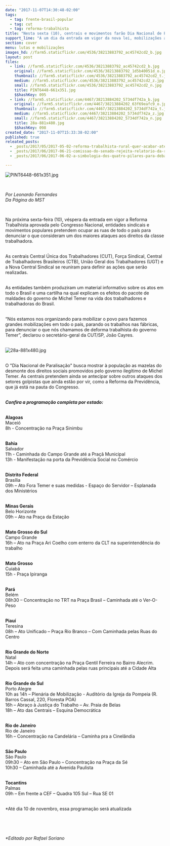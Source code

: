 ```yaml
---
date: "2017-11-07T14:30:48-02:00"
tags:
  - tag: frente-brasil-popular
  - tag: cut
  - tag: reforma-trabalhista
title: "Nesta sexta (10), centrais e movimentos farão Dia Nacional de Paralisações"
support_line: "A um dia da entrada em vigor da nova lei, mobilizações acontecem em diversas cidades do país para denunciar a \"deforma trabalhista\"."
section: cover
menu: lutas e mobilizações
images_hd: //farm5.staticflickr.com/4536/38213883792_ac45742cd2_b.jpg
layout: post
files:
  - link: //farm5.staticflickr.com/4536/38213883792_ac45742cd2_b.jpg
    original: //farm5.staticflickr.com/4536/38213883792_1d5b40051d_o.jpg
    thumbnail: //farm5.staticflickr.com/4536/38213883792_ac45742cd2_t.jpg
    medium: //farm5.staticflickr.com/4536/38213883792_ac45742cd2_z.jpg
    small: //farm5.staticflickr.com/4536/38213883792_ac45742cd2_n.jpg
    title: PINT6448-661x351.jpg
    $$hashKey: 095
  - link: //farm5.staticflickr.com/4467/38213884202_5734df742a_b.jpg
    original: //farm5.staticflickr.com/4467/38213884202_63f69eafc9_o.jpg
    thumbnail: //farm5.staticflickr.com/4467/38213884202_5734df742a_t.jpg
    medium: //farm5.staticflickr.com/4467/38213884202_5734df742a_z.jpg
    small: //farm5.staticflickr.com/4467/38213884202_5734df742a_n.jpg
    title: 28a-881x480.jpg
    $$hashKey: 098
created_date: "2017-11-07T15:33:38-02:00"
published: true
releated_posts:
  - _posts/2017/05/2017-05-02-reforma-trabalhista-rural-quer-acabar-ate-com-salario-do-trabalhador-do-campo.md
  - _posts/2017/06/2017-06-21-comissao-do-senado-rejeita-relatorio-da-reforma-trabalhista.md
  - _posts/2017/06/2017-06-02-a-simbologia-dos-quatro-pilares-para-debater-o-plano-popular-de-emergencia.md

---
```

<p><img alt="PINT6448-661x351.jpg" src="//farm5.staticflickr.com/4536/38213883792_ac45742cd2_b.jpg" /></p>

<p>&nbsp;</p>

<p><em>Por Leonardo Fernandes<br />
Da P&aacute;gina do MST</em></p>

<p>&nbsp;</p>

<p>Na pr&oacute;xima sexta-feira (10), v&eacute;spera da entrada em vigor a Reforma Trabalhista aprovada pelo Congresso Nacional, entidades sindicais e movimentos populares pretendem ocupar as ruas de todo o pa&iacute;s para denunciar o que consideram um dos maiores ataques aos direitos da classe trabalhadora.</p>

<p><br />
As centrais Central &Uacute;nica dos Trabalhadores (CUT), For&ccedil;a Sindical, Central de Trabalhadores Brasileiros (CTB), Uni&atilde;o Geral dos Trabalhadores (UGT) e a Nova Central Sindical se reuniram para definir as a&ccedil;&otilde;es que ser&atilde;o realizadas.</p>

<p><br />
As entidades tamb&eacute;m produziram um material informativo sobre os atos em todo o Brasil e uma cartilha na qual explicam os efeitos do pacote de maldades do governo de Michel Temer na vida dos trabalhadores e trabalhadoras do Brasil.</p>

<p><br />
&ldquo;N&oacute;s estamos nos organizando para mobilizar o povo para fazemos grandes mobiliza&ccedil;&otilde;es em todo o pa&iacute;s, parando os trabalhos nas f&aacute;bricas, para denunciar o que n&oacute;s chamamos de deforma trabalhista do governo Temer&rdquo;, declarou o secret&aacute;rio-geral da CUT/SP, Jo&atilde;o Cayres.<br />
&nbsp;</p>

<p><img alt="28a-881x480.jpg" src="//farm5.staticflickr.com/4467/38213884202_5734df742a_b.jpg" /></p>

<p><br />
O &quot;Dia Nacional de Paralisa&ccedil;&atilde;o&quot; busca mostrar &agrave; popula&ccedil;&atilde;o as mazelas do desmonte dos direitos sociais promovidos pelo governo ileg&iacute;timo de Michel Temer. As centrais pretendem ainda se antecipar sobre outros ataques dos setores golpistas que ainda est&atilde;o por vir, como a Reforma da Previd&ecirc;ncia, que j&aacute; est&aacute; na pauta do Congresso.</p>

<p><br />
<strong><em>Confira a programa&ccedil;&atilde;o completa por estado:</em></strong></p>

<p><br />
<strong>Alagoas</strong><br />
Macei&oacute;<br />
8h - Concentra&ccedil;&atilde;o na Pra&ccedil;a Sinimbu</p>

<p><br />
<strong>Bahia</strong><br />
Salvador<br />
11h - Caminhada do Campo Grande at&eacute; a Pra&ccedil;&atilde; Municipal<br />
13h - Manifesta&ccedil;&atilde;o na porta da Previd&ecirc;ncia Social no Com&eacute;rcio</p>

<p><br />
<strong>Distrito Federal</strong><br />
Bras&iacute;lia<br />
09h &ndash; Ato Fora Temer e suas medidas - Espa&ccedil;o do Servidor &ndash; Esplanada dos Minist&eacute;rios</p>

<p><br />
<strong>Minas Gerais</strong><br />
Belo Horizonte<br />
09h &ndash; Ato na Pra&ccedil;a da Esta&ccedil;&atilde;o</p>

<p><br />
<strong>Mato Grosso do Sul</strong><br />
Campo Grande<br />
16h &ndash; Ato na Pra&ccedil;a Ari Coelho com enterro da CLT na superintend&ecirc;ncia do trabalho</p>

<p><br />
<strong>Mato Grosso</strong><br />
Cuiab&aacute;<br />
15h - Pra&ccedil;a Ipiranga</p>

<p><br />
<strong>Par&aacute;</strong><br />
Bel&eacute;m<br />
08h30 &ndash; Concentra&ccedil;&atilde;o no TRT na Pra&ccedil;a Brasil &ndash; Caminhada at&eacute; o Ver-O-Peso</p>

<p><br />
<strong>Piau&iacute;</strong><br />
Teresina<br />
08h &ndash; Ato Unificado &ndash; Pra&ccedil;a Rio Branco &ndash; Com Caminhada pelas Ruas do Centro</p>

<p><br />
<strong>Rio Grande do Norte</strong><br />
Natal<br />
14h &ndash; Ato com concentra&ccedil;&atilde;o na Pra&ccedil;a Gentil Ferreira no Bairro Alecrim. Depois ser&aacute; feita uma caminhada pelas ruas principais at&eacute; a Cidade Alta</p>

<p><br />
<strong>Rio Grande do Sul</strong><br />
Porto Alegre<br />
10h as 14h &ndash; Plen&aacute;ria de Mobiliza&ccedil;&atilde;o - Audit&oacute;rio da Igreja da Pompeia (R. Barros Cassal, 220, Floresta POA)<br />
16h &ndash; Abra&ccedil;o &agrave; Justi&ccedil;a do Trabalho &ndash; Av. Praia de Belas<br />
18h &ndash; Ato das Centrais &ndash; Esquina Democr&aacute;tica</p>

<p><br />
<strong>Rio de Janeiro</strong><br />
Rio de Janeiro<br />
16h &ndash; Concentra&ccedil;&atilde;o na Candel&aacute;ria &ndash; Caminha pra a Cinel&acirc;ndia</p>

<p><br />
<strong>S&atilde;o Paulo</strong><br />
S&atilde;o Paulo<br />
09h30 &ndash; Ato em S&atilde;o Paulo &ndash; Concentra&ccedil;&atilde;o na Pra&ccedil;a da S&eacute;<br />
10h30 &ndash; Caminhada at&eacute; a Avenida Paulista</p>

<p><br />
<strong>Tocantins</strong><br />
Palmas<br />
09h &ndash; Em frente a CEF &ndash; Quadra 105 Sul &ndash; Rua SE 01</p>

<p><br />
*At&eacute; dia 10 de novembro, essa programa&ccedil;&atilde;o ser&aacute; atualizada</p>

<p>&nbsp;</p>

<p>&nbsp;</p>

<p><em>*Editado por Rafael Soriano</em></p>
